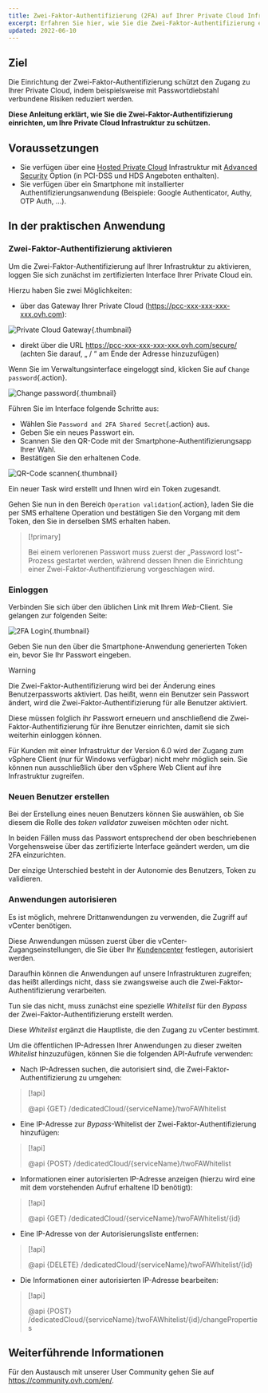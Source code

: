 ```yaml
---
title: Zwei-Faktor-Authentifizierung (2FA) auf Ihrer Private Cloud Infrastruktur verwenden
excerpt: Erfahren Sie hier, wie Sie die Zwei-Faktor-Authentifizierung einrichten, um Ihre Infrastruktur zu schützen
updated: 2022-06-10
---
```


## Ziel

Die Einrichtung der Zwei-Faktor-Authentifizierung schützt den Zugang zu Ihrer Private Cloud, indem beispielsweise mit Passwortdiebstahl verbundene Risiken reduziert werden.

**Diese Anleitung erklärt, wie Sie die Zwei-Faktor-Authentifizierung einrichten, um Ihre Private Cloud Infrastruktur zu schützen.**
 
## Voraussetzungen

- Sie verfügen über eine [Hosted Private Cloud](https://www.ovhcloud.com/de/enterprise/products/hosted-private-cloud/) Infrastruktur mit [Advanced Security](https://www.ovhcloud.com/de/enterprise/products/hosted-private-cloud/safety-compliance/sddc/) Option (in PCI-DSS und HDS Angeboten enthalten).
- Sie verfügen über ein Smartphone mit installierter Authentifizierungsanwendung (Beispiele: Google Authenticator, Authy, OTP Auth, ...).

## In der praktischen Anwendung

### Zwei-Faktor-Authentifizierung aktivieren

Um die Zwei-Faktor-Authentifizierung auf Ihrer Infrastruktur zu aktivieren, loggen Sie sich zunächst im zertifizierten Interface Ihrer Private Cloud ein.

Hierzu haben Sie zwei Möglichkeiten:
	
- über das Gateway Ihrer Private Cloud (https://pcc-xxx-xxx-xxx-xxx.ovh.com): 

![Private Cloud Gateway](images/gatewayPCC.jpg){.thumbnail}

- direkt über die URL https://pcc-xxx-xxx-xxx-xxx.ovh.com/secure/ (achten Sie darauf, „ / “ am Ende der Adresse hinzuzufügen)

Wenn Sie im Verwaltungsinterface eingeloggt sind, klicken Sie auf `Change password`{.action}.

![Change password](images/selectChangePassword.png){.thumbnail}

Führen Sie im Interface folgende Schritte aus:
	
- Wählen Sie `Password and 2FA Shared Secret`{.action} aus.
- Geben Sie ein neues Passwort ein. 
- Scannen Sie den QR-Code mit der Smartphone-Authentifizierungsapp Ihrer Wahl.
- Bestätigen Sie den erhaltenen Code.

![QR-Code scannen](images/scanQRcode.png){.thumbnail}

Ein neuer Task wird erstellt und Ihnen wird ein Token zugesandt.

Gehen Sie nun in den Bereich `Operation validation`{.action}, laden Sie die per SMS erhaltene Operation und bestätigen Sie den Vorgang mit dem Token, den Sie in derselben SMS erhalten haben.

> [!primary]
>
> Bei einem verlorenen Passwort muss zuerst der „Password lost“-Prozess gestartet werden, während dessen Ihnen die Einrichtung einer Zwei-Faktor-Authentifizierung vorgeschlagen wird.
>

### Einloggen

Verbinden Sie sich über den üblichen Link mit Ihrem *Web*-Client. Sie gelangen zur folgenden Seite:

![2FA Login](images/2FAtoken.png){.thumbnail}

Geben Sie nun den über die Smartphone-Anwendung generierten Token ein, bevor Sie Ihr Passwort eingeben.

> [!warning]
>
> Die Zwei-Faktor-Authentifizierung wird bei der Änderung eines Benutzerpassworts aktiviert. Das heißt, wenn ein Benutzer sein Passwort ändert, wird die Zwei-Faktor-Authentifizierung für alle Benutzer aktiviert. 
>
> Diese müssen folglich ihr Passwort erneuern und anschließend die Zwei-Faktor-Authentifizierung für ihre Benutzer einrichten, damit sie sich weiterhin einloggen können.
>
> Für Kunden mit einer Infrastruktur der Version 6.0 wird der Zugang zum vSphere Client (nur für Windows verfügbar) nicht mehr möglich sein. Sie können nun ausschließlich über den vSphere Web Client auf ihre Infrastruktur zugreifen.
>

### Neuen Benutzer erstellen

Bei der Erstellung eines neuen Benutzers können Sie auswählen, ob Sie diesem die Rolle des *token validator* zuweisen möchten oder nicht.

In beiden Fällen muss das Passwort entsprechend der oben beschriebenen Vorgehensweise über das zertifizierte Interface geändert werden, um die 2FA einzurichten.

Der einzige Unterschied besteht in der Autonomie des Benutzers, Token zu validieren.

### Anwendungen autorisieren

Es ist möglich, mehrere Drittanwendungen zu verwenden, die Zugriff auf vCenter benötigen.

Diese Anwendungen müssen zuerst über die vCenter-Zugangseinstellungen, die Sie über Ihr [Kundencenter](/pages/hosted_private_cloud/hosted_private_cloud_powered_by_vmware/manager_ovh_private_cloud#sicherheit) festlegen, autorisiert werden.

Daraufhin können die Anwendungen auf unsere Infrastrukturen zugreifen; das heißt allerdings nicht, dass sie zwangsweise auch die Zwei-Faktor-Authentifizierung verarbeiten.

Tun sie das nicht, muss zunächst eine spezielle *Whitelist* für den *Bypass* der Zwei-Faktor-Authentifizierung erstellt werden.

Diese *Whitelist* ergänzt die Hauptliste, die den Zugang zu vCenter bestimmt.

Um die öffentlichen IP-Adressen Ihrer Anwendungen zu dieser zweiten *Whitelist* hinzuzufügen, können Sie die folgenden API-Aufrufe verwenden: 

- Nach IP-Adressen suchen, die autorisiert sind, die Zwei-Faktor-Authentifizierung zu umgehen:

>[!api]
>
> @api {GET} /dedicatedCloud/{serviceName}/twoFAWhitelist
>

- Eine IP-Adresse zur *Bypass*-Whitelist der Zwei-Faktor-Authentifizierung hinzufügen:

>[!api]
>
> @api {POST} /dedicatedCloud/{serviceName}/twoFAWhitelist
>

- Informationen einer autorisierten IP-Adresse anzeigen (hierzu wird eine mit dem vorstehenden Aufruf erhaltene ID benötigt):

>[!api]
>
> @api {GET} /dedicatedCloud/{serviceName}/twoFAWhitelist/{id}
>

- Eine IP-Adresse von der Autorisierungsliste entfernen:

>[!api]
>
> @api {DELETE} /dedicatedCloud/{serviceName}/twoFAWhitelist/{id}
>

- Die Informationen einer autorisierten IP-Adresse bearbeiten:

>[!api]
>
> @api {POST} /dedicatedCloud/{serviceName}/twoFAWhitelist/{id}/changeProperties
>

## Weiterführende Informationen

Für den Austausch mit unserer User Community gehen Sie auf <https://community.ovh.com/en/>.
